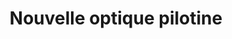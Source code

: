 ---
title: "Nouvelle optique pilotine"
url: /riviere-pilote/nouvelle-optique-pilotine/
shop: Optiker
---
